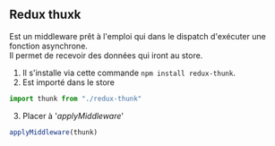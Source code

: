## Redux thuxk

Est un middleware prêt à l'emploi qui dans le dispatch d'exécuter une fonction asynchrone.  
Il permet de recevoir des données qui iront au store.  
1. Il s'installe via cette commande `npm install redux-thunk`.  
2. Est importé dans le store
```jsx
import thunk from "./redux-thunk"
```
3. Placer à '_applyMiddleware_'
```jsx
applyMiddleware(thunk)
```
